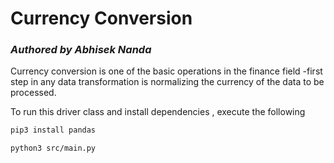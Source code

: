 # Currency Conversion

### _Authored by Abhisek Nanda_

Currency conversion is one of the basic operations in the finance field -first step in any data transformation
is normalizing the currency of the data to be processed.

To run this driver class and install dependencies , execute the following

```sh
pip3 install pandas

python3 src/main.py
```

